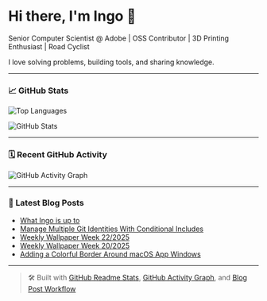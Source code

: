 # Hi there, I'm Ingo 👋

Senior Computer Scientist @ Adobe | OSS Contributor | 3D Printing Enthusiast | Road Cyclist

I love solving problems, building tools, and sharing knowledge.

---

### 📈 GitHub Stats

![Top Languages](https://github-readme-stats.vercel.app/api/top-langs/?username=ingorichter&layout=compact&theme=tokyonight)

![GitHub Stats](https://github-readme-stats.vercel.app/api?username=ingorichter&show_icons=true&theme=tokyonight&hide=contribs&count_private=true)

---

### 🗓 Recent GitHub Activity

![GitHub Activity Graph](https://github-readme-activity-graph.vercel.app/graph?username=ingorichter&theme=github-compact)

---

### 📰 Latest Blog Posts
<!-- BLOG-POST-LIST:START -->
- [What Ingo is up to](https://ingo-richter.io/now/)
- [Manage Multiple Git Identities With Conditional Includes](https://ingo-richter.io/post/2025/manage-multiple-git-identities-with-conditional-includes/)
- [Weekly Wallpaper Week 22/2025](https://ingo-richter.io/wallpaper/2025/week-22/)
- [Weekly Wallpaper Week 20/2025](https://ingo-richter.io/wallpaper/2025/week-20/)
- [Adding a Colorful Border Around macOS App Windows](https://ingo-richter.io/post/2024/adding-a-colorful-border-around-macos-windows/)
<!-- BLOG-POST-LIST:END -->

---

> 🛠 Built with [GitHub Readme Stats](https://github.com/anuraghazra/github-readme-stats), [GitHub Activity Graph](https://github.com/Ashutosh00710/github-readme-activity-graph), and [Blog Post Workflow](https://github.com/gautamkrishnar/blog-post-workflow)

